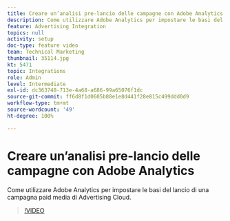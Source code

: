 ```yaml
---
title: Creare un’analisi pre-lancio delle campagne con Adobe Analytics
description: Come utilizzare Adobe Analytics per impostare le basi del lancio di una campagna paid media di Advertising
feature: Advertising Integration
topics: null
activity: setup
doc-type: feature video
team: Technical Marketing
thumbnail: 35114.jpg
kt: 5471
topic: Integrations
role: Admin
level: Intermediate
exl-id: dc363748-713e-4a68-a686-99a65076f1dc
source-git-commit: ff6d8f1d0605b88e1e8d441f28e815c499ddd0d9
workflow-type: tm+mt
source-wordcount: '49'
ht-degree: 100%

---
```


# Creare un’analisi pre-lancio delle campagne con Adobe Analytics

Come utilizzare Adobe Analytics per impostare le basi del lancio di una campagna paid media di Advertising Cloud.

>[!VIDEO](https://video.tv.adobe.com/v/35114/?quality=12&learn=on)
